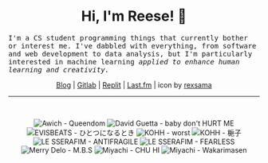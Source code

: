 <h1 align="center">Hi, I'm Reese! 👋</h1>

<p><samp>I'm a CS student programming things that currently bother or interest me. I've dabbled with everything, from software and web development to data analysis, but I'm particularly interested in machine learning <i>applied to enhance human learning and creativity.</i></p></samp>

<p align="center">
 <a href="https://renys.dev">Blog</a> | <a href="https://gitlab.com/renys">Gitlab</a> | <a href="https://replit.com/@renys">Replit</a> | <a href="https://last.fm/user/i-dle">Last.fm</a> | icon by <a href="https://deviantart.com/rexsama">rexsama</a>
</p>

<hr class="dotted">
<br>
<!-- lastfm -->
<p align="center"><img src="https://lastfm.freetls.fastly.net/i/u/64s/4d9b3273127265d50e73069e721a61a2.jpg" title="Awich - Queendom"> <img src="https://lastfm.freetls.fastly.net/i/u/64s/eeadecd238bb7f980442ee6f8e3bb553.jpg" title="David Guetta - baby don't HURT ME"> <img src="https://lastfm.freetls.fastly.net/i/u/64s/d91ffec522a54352b029e1b4b112018a.png" title="EVISBEATS - ひとつになるとき"> <img src="https://lastfm.freetls.fastly.net/i/u/64s/1eab39ff33d6256abb9c2e19b5a442e6.jpg" title="KOHH - worst"> <img src="https://lastfm.freetls.fastly.net/i/u/64s/a6ae56266f1f9c37f2a60de04798a902.png" title="KOHH - 梔子"> <img src="https://lastfm.freetls.fastly.net/i/u/64s/47403415f97336603c88ea4c1062d4b1.jpg" title="LE SSERAFIM - ANTIFRAGILE"> <img src="https://lastfm.freetls.fastly.net/i/u/64s/e9241af49d5f63f63cf1b000a4276f46.png" title="LE SSERAFIM - FEARLESS"> <img src="https://lastfm.freetls.fastly.net/i/u/64s/d0422b35074d1b0a696067e98da9c9cb.jpg" title="Merry Delo - M.B.S"> <img src="https://lastfm.freetls.fastly.net/i/u/64s/cf1b40a53d6d7312025ef1a66f850c96.jpg" title="Miyachi - CHU HI"> <img src="https://lastfm.freetls.fastly.net/i/u/64s/36bb406b17f0d02c50dd2ad2632cb0dc.jpg" title="Miyachi - Wakarimasen"> </p>

